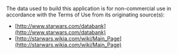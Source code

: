 The data used to build this application is for non-commercial use in accordance with the Terms of Use from its originating source(s):
 - [http://www.starwars.com/databank](http://www.starwars.com/databank)
 - [http://starwars.wikia.com/wiki/Main_Page](http://starwars.wikia.com/wiki/Main_Page)
